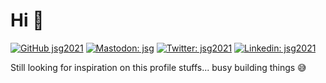 <h1 style="border: none">Hi 👋</h1>



[![GitHub jsg2021](https://img.shields.io/github/followers/jsg2021?label=follow&style=social)](https://github.com/jsg2021)
[![Mastodon: jsg](https://img.shields.io/mastodon/follow/000478353?style=social)](https://mastodon.social/@jsg)
[![Twitter: jsg2021](https://img.shields.io/twitter/follow/jsg2021?style=social)](https://twitter.com/jsg2021)
[![Linkedin: jsg2021](https://img.shields.io/badge/jsg2021-blue?style=flat-square&logo=Linkedin&logoColor=white&link=https://www.linkedin.com/in/jsg2021/)](https://www.linkedin.com/in/jsg2021/)

Still looking for inspiration on this profile stuffs... busy building things 😅

<!--
**jsg2021/jsg2021** is a ✨ _special_ ✨ repository because its `README.md` (this file) appears on your GitHub profile.

Here are some ideas to get you started:

- 🔭 I’m currently working on ...
- 🌱 I’m currently learning ...
- 👯 I’m looking to collaborate on ...
- 🤔 I’m looking for help with ...
- 💬 Ask me about ...
- 📫 How to reach me: ...
- 😄 Pronouns: ...
- ⚡ Fun fact: ...
-->
